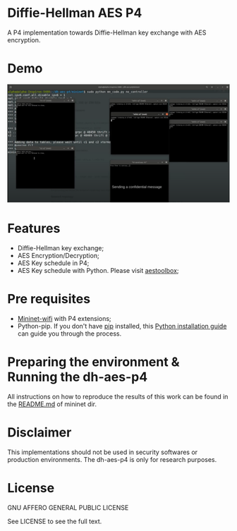 
# Diffie-Hellman AES P4

A P4 implementation towards Diffie-Hellman key exchange with AES encryption.

# Demo

[![Watch the video](https://github.com/emdneto/dh-aes-p4/blob/main/utils/demo.png)](https://www.youtube.com/watch?v=vKngddt_brA)

# Features

* Diffie-Hellman key exchange;
* AES Encryption/Decryption;
* AES Key schedule in P4;
* AES Key schedule with Python. Please visit [aestoolbox](https://github.com/emdneto/aestoolbox);

# Pre requisites

* [Mininet-wifi](https://github.com/intrig-unicamp/mininet-wifi) with P4 extensions;
* Python-pip. If you don't have [pip](https://pip.pypa.io) installed, this [Python installation guide](http://docs.python-guide.org/en/latest/starting/installation/) can guide you through the process.

# Preparing the environment & Running the dh-aes-p4 

All instructions on how to reproduce the results of this work can be found in the [README.md](./mininet/README.md) of mininet dir. 


# Disclaimer

This implementations should not be used in security softwares or production environments. The dh-aes-p4 is only for research purposes.

# License

GNU AFFERO GENERAL PUBLIC LICENSE

See LICENSE to see the full text.
